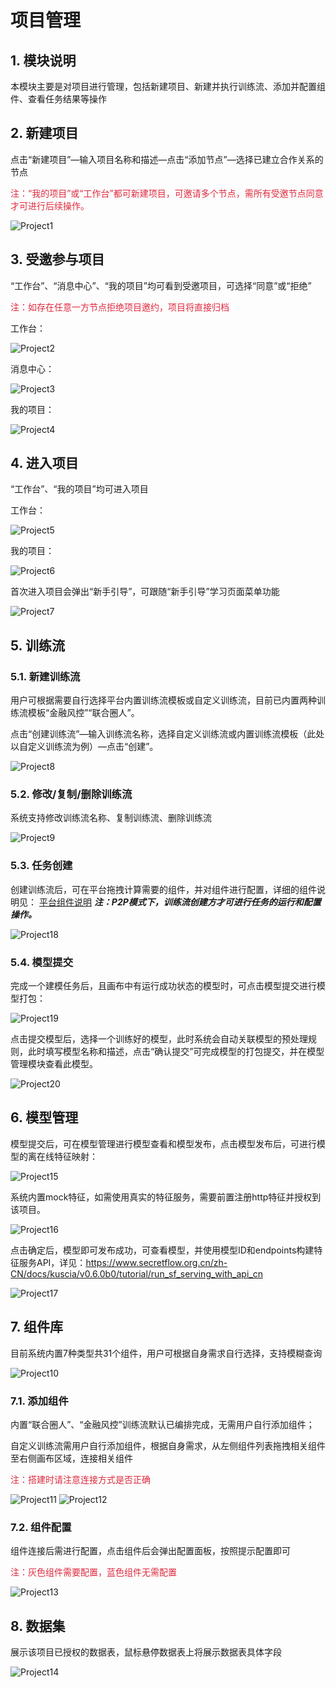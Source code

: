 # 项目管理

## 1. 模块说明

本模块主要是对项目进行管理，包括新建项目、新建并执行训练流、添加并配置组件、查看任务结果等操作

## 2. 新建项目

点击“新建项目”—输入项目名称和描述—点击“添加节点”—选择已建立合作关系的节点

<font color=#DF2A3F> 注：“我的项目”或“工作台”都可新建项目，可邀请多个节点，需所有受邀节点同意才可进行后续操作。</font>

![Project1](../imgs/project1.png)

## 3. 受邀参与项目

“工作台”、“消息中心”、“我的项目”均可看到受邀项目，可选择“同意”或“拒绝”

<font color=#DF2A3F> 注：如存在任意一方节点拒绝项目邀约，项目将直接归档 </font>

工作台：

![Project2](../imgs/project2.png)

消息中心：

![Project3](../imgs/project3.png)

我的项目：

![Project4](../imgs/project4.png)

## 4. 进入项目

“工作台”、“我的项目”均可进入项目

工作台：

![Project5](../imgs/project5.png)

我的项目：

![Project6](../imgs/project6.png)

首次进入项目会弹出“新手引导”，可跟随“新手引导”学习页面菜单功能

![Project7](../imgs/project7.png)

## 5. 训练流

### 5.1. 新建训练流

用户可根据需要自行选择平台内置训练流模板或自定义训练流，目前已内置两种训练流模板“金融风控”“联合圈人”。

点击“创建训练流”—输入训练流名称，选择自定义训练流或内置训练流模板（此处以自定义训练流为例）—点击“创建”。

![Project8](../imgs/project8.png)

### 5.2. 修改/复制/删除训练流

系统支持修改训练流名称、复制训练流、删除训练流

![Project9](../imgs/project9.png)

### 5.3. 任务创建

创建训练流后，可在平台拖拽计算需要的组件，并对组件进行配置，详细的组件说明见：
[平台组件说明](https://www.secretflow.org.cn/zh-CN/docs/secretpad-all-in-one/latest/pf7woou4dzgc90ol)
_**注：P2P模式下，训练流创建方才可进行任务的运行和配置操作。**_

![Project18](../imgs/project18.png)

### 5.4. 模型提交

完成一个建模任务后，且画布中有运行成功状态的模型时，可点击模型提交进行模型打包：

![Project19](../imgs/project19.png)

点击提交模型后，选择一个训练好的模型，此时系统会自动关联模型的预处理规则，此时填写模型名称和描述，点击“确认提交”可完成模型的打包提交，并在模型管理模块查看此模型。

![Project20](../imgs/project20.png)

## 6. 模型管理

模型提交后，可在模型管理进行模型查看和模型发布，点击模型发布后，可进行模型的离在线特征映射：

![Project15](../imgs/project15.png)

系统内置mock特征，如需使用真实的特征服务，需要前置注册http特征并授权到该项目。

![Project16](../imgs/project16.png)

点击确定后，模型即可发布成功，可查看模型，并使用模型ID和endpoints构建特征服务API，详见：https://www.secretflow.org.cn/zh-CN/docs/kuscia/v0.6.0b0/tutorial/run_sf_serving_with_api_cn

![Project17](../imgs/project17.png)

## 7. 组件库

目前系统内置7种类型共31个组件，用户可根据自身需求自行选择，支持模糊查询

![Project10](../imgs/project10.png)

### 7.1. 添加组件

内置“联合圈人”、“金融风控”训练流默认已编排完成，无需用户自行添加组件；

自定义训练流需用户自行添加组件，根据自身需求，从左侧组件列表拖拽相关组件至右侧画布区域，连接相关组件

<font color=#DF2A3F> 注：搭建时请注意连接方式是否正确 </font>

![Project11](../imgs/project11.png)
![Project12](../imgs/project12.png)

### 7.2. 组件配置

组件连接后需进行配置，点击组件后会弹出配置面板，按照提示配置即可

<font color=#DF2A3F> 注：灰色组件需要配置，蓝色组件无需配置 </font>

![Project13](../imgs/project13.png)

## 8. 数据集

展示该项目已授权的数据表，鼠标悬停数据表上将展示数据表具体字段

![Project14](../imgs/project14.png)